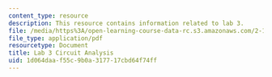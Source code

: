 ```yaml
---
content_type: resource
description: This resource contains information related to lab 3.
file: /media/https%3A/open-learning-course-data-rc.s3.amazonaws.com/2-14-analysis-and-design-of-feedback-control-systems-spring-2014/1d064daaf55c9b0a317717cbd64f74ff_MIT2_14S14_Lab_4-Pncst-Sup.pdf
file_type: application/pdf
resourcetype: Document
title: Lab 3 Circuit Analysis
uid: 1d064daa-f55c-9b0a-3177-17cbd64f74ff
---
```

